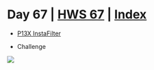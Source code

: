 # Day 67 | [HWS 67](https://www.hackingwithswift.com/100/swiftui/67) | [Index](https://github.com/JulesMoorhouse/100DaysOfSwiftUI/blob/main/README.md)

 - [P13X InstaFilter](https://github.com/JulesMoorhouse/100DaysOfSwiftUI/blob/main/P13X%20InstaFilter/P13E%20InstaFilter/ContentView.swift) 
 
 - Challenge
  
<img src="../Images/day65e.gif" />
